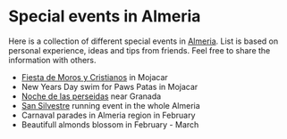 Special events in Almeria
=========================

Here is a collection of different special events in [Almeria](https://en.wikipedia.org/wiki/Almer%C3%ADa). List is based on personal experience, ideas and tips from friends. Feel free to share the information with others.

* [Fiesta de Moros y Cristianos](https://almeriadecosta.com/mojacar-pueblo/que-hacer-en-mojacar/fiesta-de-moros-y-cristianos/) in Mojacar
* New Years Day swim for Paws Patas in Mojacar
* [Noche de las perseidas](https://sierranevada.es/en/verano/perseidas/) near Granada
* [San Silvestre](https://www.sansilvestredealmeria.com/) running event in the whole Almeria
* Carnaval parades in Almeria region in February
* Beautifull almonds blossom in February - March
